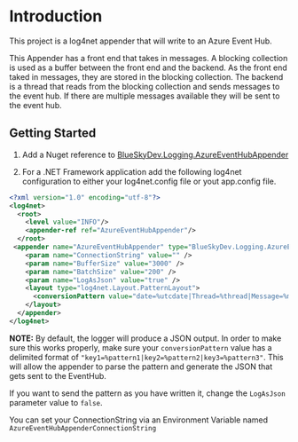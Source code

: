 # Introduction

This project is a log4net appender that will write to an Azure Event Hub.  

This Appender has a front end that takes in messages. A blocking collection is used as a buffer between the front end
and the backend.  As the front end taked in messages, they are stored in the blocking collection.  The backend is a thread
that reads from the blocking collection and sends messages to the event hub.  If there are multiple messages available they
will be sent to the event hub.

## Getting Started

1. Add a Nuget reference to [BlueSkyDev.Logging.AzureEventHubAppender](https://www.nuget.org/packages/BlueSkyDev.Logging.AzureEventHubAppender/)

2. For a .NET Framework application add the following log4net configuration to either your log4net.config file or yout app.config file.

```XML
<?xml version="1.0" encoding="utf-8"?>
<log4net>
  <root>
    <level value="INFO"/>
    <appender-ref ref="AzureEventHubAppender"/>
  </root>
 <appender name="AzureEventHubAppender" type="BlueSkyDev.Logging.AzureEventHubAppender, BlueSkyDev.Logging.AzureEventHubAppender">
    <param name="ConnectionString" value="" />
    <param name="BufferSize" value="3000" />
    <param name="BatchSize" value="200" />
    <param name="LogAsJson" value="true" />
    <layout type="log4net.Layout.PatternLayout">
      <conversionPattern value="date=%utcdate|Thread=%thread|Message=%message|Level=%level|Logger=%logger" />
    </layout>
  </appender>
</log4net>
```

**NOTE:** By default, the logger will produce a JSON output. In order to make sure this works properly, make sure your `conversionPattern` 
value has a delimited format of `"key1=%pattern1|key2=%pattern2|key3=%pattern3"`. This will allow the appender to parse the pattern and generate the JSON that gets sent to the EventHub.

If you want to send the pattern as you have written it, change the `LogAsJson` parameter value to `false`.


You can set your ConnectionString via an Environment Variable named `AzureEventHubAppenderConnectionString`
